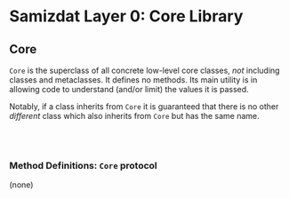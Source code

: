 Samizdat Layer 0: Core Library
==============================

Core
----

`Core` is the superclass of all concrete low-level core classes, *not*
including classes and metaclasses. It defines no methods. Its main utility
is in allowing code to understand (and/or limit) the values it is passed.

Notably, if a class inherits from `Core` it is guaranteed that there is
no other *different* class which also inherits from `Core` but has the
same name.


<br><br>
### Method Definitions: `Core` protocol

(none)
